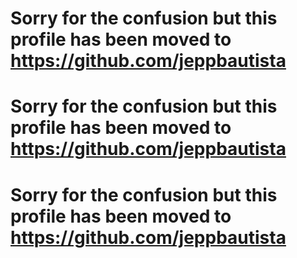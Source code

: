# Sorry for the confusion but this profile has been moved to https://github.com/jeppbautista
# Sorry for the confusion but this profile has been moved to https://github.com/jeppbautista
# Sorry for the confusion but this profile has been moved to https://github.com/jeppbautista
